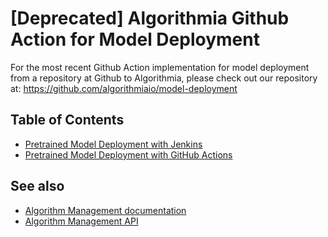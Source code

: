 # [Deprecated] Algorithmia Github Action for Model Deployment
For the most recent Github Action implementation for model deployment from a repository at Github to Algorithmia, please check out our repository at: https://github.com/algorithmiaio/model-deployment 

## Table of Contents

* [Pretrained Model Deployment with Jenkins](jenkins_deploy_algorithmia)
* [Pretrained Model Deployment with GitHub Actions](githubactions_deploy_algorithmia)


## See also

* [Algorithm Management documentation](https://algorithmia.com/developers/algorithm-development/algorithm-management-api)
* [Algorithm Management API](https://docs.algorithmia.com/?python#algorithm-management-api)
